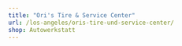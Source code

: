 ```yaml
---
title: "Ori's Tire & Service Center"
url: /los-angeles/oris-tire-und-service-center/
shop: Autowerkstatt
---
```

